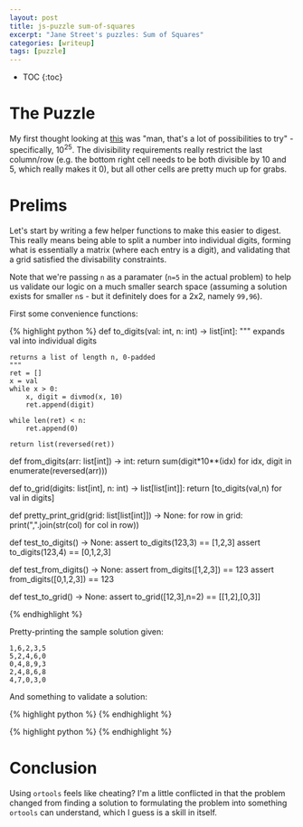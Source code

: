 ```yaml
---
layout: post
title: js-puzzle sum-of-squares
excerpt: "Jane Street's puzzles: Sum of Squares"
categories: [writeup]
tags: [puzzle]
---
```


* TOC
{:toc}

# The Puzzle

My first thought looking at [this](https://www.janestreet.com/puzzles/sum-of-squares-index/) was "man, that's a lot of possibilities to try" - specifically, $10^25$. The divisibility requirements really restrict the last column/row (e.g. the bottom right cell needs to be both divisible by 10 and 5, which really makes it 0), but all other cells are pretty much up for grabs.

# Prelims

Let's start by writing a few helper functions to make this easier to digest. This really means being able to split a number into individual digits, forming what is essentially a matrix (where each entry is a digit), and validating that a grid satisfied the divisability constraints.

Note that we're passing `n` as a paramater (`n=5` in the actual problem) to help us validate our logic on a much smaller search space (assuming a solution exists for smaller `n`s - but it definitely does for a 2x2, namely `99,96`).

First some convenience functions:

{% highlight python %}
def to_digits(val: int, n: int) -> list[int]:
    """
    expands val into individual digits

    returns a list of length n, 0-padded
    """
    ret = []
    x = val
    while x > 0:
        x, digit = divmod(x, 10)
        ret.append(digit)

    while len(ret) < n:
        ret.append(0)

    return list(reversed(ret))

def from_digits(arr: list[int]) -> int:
    return sum(digit*10**(idx) for idx, digit in enumerate(reversed(arr)))

def to_grid(digits: list[int], n: int) -> list[list[int]]:
    return [to_digits(val,n) for val in digits]

def pretty_print_grid(grid: list[list[int]]) -> None:
    for row in grid:
        print(",".join(str(col) for col in row))

def test_to_digits() -> None:
    assert to_digits(123,3) == [1,2,3]
    assert to_digits(123,4) == [0,1,2,3]

def test_from_digits() -> None:
    assert from_digits([1,2,3]) == 123
    assert from_digits([0,1,2,3]) == 123

def test_to_grid() -> None:
    assert to_grid([12,3],n=2) == [[1,2],[0,3]]

{% endhighlight %}

Pretty-printing the sample solution given:
```
1,6,2,3,5
5,2,4,6,0
0,4,8,9,3
2,4,8,6,8
4,7,0,3,0
```

And something to validate a solution:

{% highlight python %}
{% endhighlight %}

{% highlight python %}
{% endhighlight %}




# Conclusion

Using `ortools` feels like cheating? I'm a little conflicted in that the problem changed from finding a solution to formulating the problem into something `ortools` can understand, which I guess is a skill in itself.
